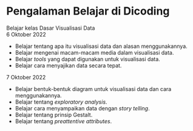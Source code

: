# Pengalaman Belajar di Dicoding

Belajar kelas Dasar Visualisasi Data <br>
6 Oktober 2022<br>
* Belajar tentang apa itu visualisasi data dan alasan menggunakannya.
* Belajar mengenai macam-macam media dalam visualisasi data.
* Belajar *tools* yang dapat digunakan untuk visualisasi data.
* Belajar cara menyajikan data secara tepat.

7 Oktober 2022<br>
* Belajar bentuk-bentuk diagram untuk visualisasi data dan cara menggunakannya.
* Belajar tentang *exploratory analysis*.
* Belajar cara menyampaikan data dengan *story telling*.
* Belajar tentang prinsip Gestalt.
* Belajar tentang *preattentive attributes*.
